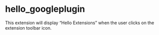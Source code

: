 # hello_googleplugin
This extension will display “Hello Extensions” when the user clicks on the extension toolbar icon.
